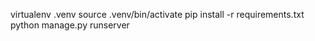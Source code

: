 virtualenv .venv 
source .venv/bin/activate
pip install -r requirements.txt
python manage.py runserver

